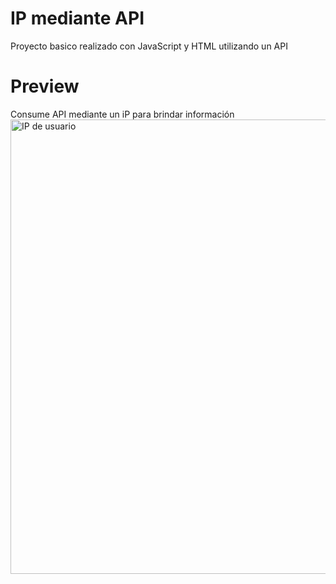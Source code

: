 # IP mediante API
Proyecto basico realizado con JavaScript y HTML utilizando un API 

# Preview
Consume API mediante un iP para brindar información <img width="727" alt="IP de usuario" src="https://github.com/Mesa205/API-ip/assets/106029996/96f2913a-56f8-4c7d-8af2-3739ec0dc4f4">

